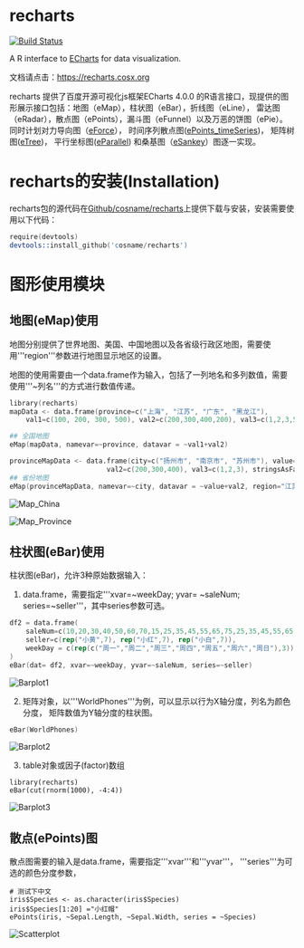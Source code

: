 recharts
========
[![Build Status](https://travis-ci.org/cosname/recharts.png)](https://travis-ci.org/cosname/recharts)

A R interface to [ECharts](https://github.com/ecomfe/echarts) for data visualization.

文档请点击：<https://recharts.cosx.org>

recharts 提供了百度开源可视化js框架ECharts 4.0.0 的R语言接口，现提供的图形展示接口包括：地图（eMap），柱状图（eBar），折线图（eLine），
雷达图（eRadar），散点图（ePoints），漏斗图（eFunnel）以及万恶的饼图（ePie）。
同时计划对力导向图（[eForce](http://echarts.baidu.com/demo.html#graph-force)），
时间序列散点图([ePoints_timeSeries](http://echarts.baidu.com/demo.html#graph-life-expectancy))，
矩阵树图([eTree](http://echarts.baidu.com/demo.html#treemap-disk))，
平行坐标图([eParallel](http://echarts.baidu.com/demo.html#parallel-aqi))
和桑基图（[eSankey](http://echarts.baidu.com/demo.html#sankey-energy)）图逐一实现。

# recharts的安装(Installation)
recharts包的源代码在[Github/cosname/recharts](https://github.com/cosname/recharts)上提供下载与安装，安装需要使用以下代码：

```s
require(devtools)
devtools::install_github('cosname/recharts')
```


# 图形使用模块

## 地图(eMap)使用
地图分别提供了世界地图、美国、中国地图以及各省级行政区地图，需要使用'''region'''参数进行地图显示地区的设置。

地图的使用需要由一个data.frame作为输入，包括了一列地名和多列数值，需要使用'''~列名'''的方式进行数值传递。


```s
library(recharts)
mapData <- data.frame(province=c("上海", "江苏", "广东", "黑龙江"), 
	val1=c(100, 200, 300, 500), val2=c(200,300,400,200), val3=c(1,2,3,5), stringsAsFactors=F)

## 全国地图
eMap(mapData, namevar=~province, datavar = ~val1+val2)

provinceMapData <- data.frame(city=c("扬州市", "南京市", "苏州市"), value=c(100, 200, 300),
                        val2=c(200,300,400), val3=c(1,2,3), stringsAsFactors=F)
## 省份地图
eMap(provinceMapData, namevar=~city, datavar = ~value+val2, region="江苏")
```
![Map_China](screenshots/map_china.png)

![Map_Province](screenshots/map_province.png)

## 柱状图(eBar)使用
柱状图(eBar)，允许3种原始数据输入：
1. data.frame，需要指定'''xvar=~weekDay; yvar= ~saleNum; series=~seller'''，其中series参数可选。

```s
df2 = data.frame(
	saleNum=c(10,20,30,40,50,60,70,15,25,35,45,55,65,75,25,35,45,55,65,75,85),
	seller=c(rep("小黄",7), rep("小红",7), rep("小白",7)),
	weekDay = c(rep(c("周一","周二","周三","周四","周五","周六","周日"),3))
)
eBar(dat= df2, xvar=~weekDay, yvar=~saleNum, series=~seller)
```
![Barplot1](screenshots/barplot1.png)


2. 矩阵对象，以'''WorldPhones'''为例，可以显示以行为X轴分度，列名为颜色分度，
矩阵数值为Y轴分度的柱状图。
```s
eBar(WorldPhones)
```
![Barplot2](screenshots/barplot2.png)

3. table对象或因子(factor)数组
```{r, warning = FALSE, message = FALSE}
library(recharts)
eBar(cut(rnorm(1000), -4:4))
```
![Barplot3](screenshots/barplot3.png)

## 散点(ePoints)图
散点图需要的输入是data.frame，需要指定'''xvar'''和'''yvar'''， '''series'''为可选的颜色分度参数，
```{r, warning = FALSE, message = FALSE}
# 测试下中文
iris$Species <- as.character(iris$Species)
iris$Species[1:20] ="小红帽"
ePoints(iris, ~Sepal.Length, ~Sepal.Width, series = ~Species)
```
![Scatterplot](screenshots/Scatterplot.png)
